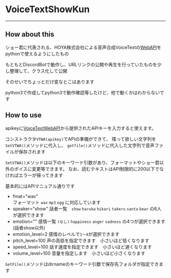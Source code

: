 # VoiceTextShowKun
----

## How about this

ショー君に代表される、HOYA株式会社による音声合成VoiceTextの[WebAPI](https://cloud.voicetext.jp/webapi)をpythonで使えるようにしたもの

もともとDiscordBotで動作し、URLリンクの公開や再生を行っていたものを少し整理して、クラス化して公開

そのせいでちょっとだけ変なとこはあります

python3で作成してpython3で動作確認等したけど、他で動くかはわからないです

## How to use

apikeyに[VoiceTextWebAPI](https://cloud.voicetext.jp/webapi)から提供されたAPIキーを入力すると使えます。

コンストラクタ`VTWA(apikey)`でAPIの準備ができて、
喋って欲しい文字列を`SetVTWA()`メソッドに代入し、
`getfile()`メソッドに代入した文字列で音声ファイルが保存されます

`SetVTWA()`メソッドは以下のキーワード引数があり、フォーマットやショー君以外のボイスに変更等できます。
なお、読むテキストはAPI制限的に200以下でなければエラーが帰ってきます

基本的にはAPIマニュアル通りです
- fmat="wav"  
フォーマット `wav` `mp3` `ogg` に対応しています
- speaker="show"
話者一覧　`show` `haruka` `hikari` `takeru` `santa` `bear` の6人が選択できます
- emotion=""
感情一覧 `(なし)` `happiness` `anger` `sadness` の4つが選択できます(話者show以外)
- emotion_level=2
感情のレベルで`1～4`が選択できます
- pitch_level=100
声の高低を指定できます　小さいほど低くなります
- speed_level=100
話す速度を指定できます　小さいほど遅くなります
- volume_level=100
音量を指定します　小さいほど小さくなります

`GetFile()`メソッドはdirnameのキーワード引数で保存先フォルダが指定できます
